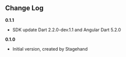 ## Change Log

**0.1.1**

- SDK update Dart 2.2.0-dev.1.1 and Angular Dart 5.2.0 

**0.1.0**

- Initial version, created by Stagehand
